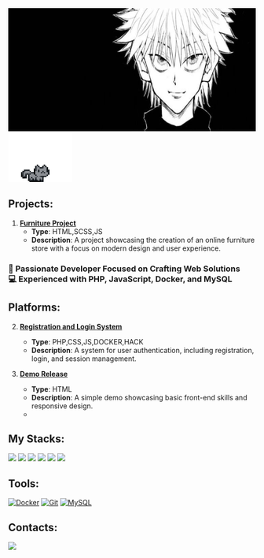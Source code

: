 <a href="https://github.com/Frayero4ek">
  <img src="https://github.com/Frayero4ek/Frayero4ek/blob/main/assets/3ae2be78c25d7ac62ca3e537dcc78bd9.jpg"height="250" width="850"/>
</a>

<a href="https://github.com/Frayero4ek/Frayero4ek/blob/main/assets/pixel-cat.gif">
  <img src="https://github.com/Frayero4ek/Frayero4ek/blob/main/assets/pixel-cat.gif" alt="Pixel Cat Sticker" width="130" height="100" />
</a>

 
## Projects:

1. **[Furniture Project](https://github.com/Frayero4ek/furniture-project)**  
   - **Type**: HTML,SCSS,JS 
   - **Description**: A project showcasing the creation of an online furniture store with a focus on modern design and user experience.
 



### 🚀 Passionate Developer Focused on Crafting Web Solutions<br>💻 Experienced with PHP, JavaScript, Docker, and MySQL


## Platforms:
 

2. **[Registration and Login System](https://github.com/Frayero4ek/Registration-and-Login-System)**  
   - **Type**: PHP,CSS,JS,DOCKER,HACK  
   - **Description**: A system for user authentication, including registration, login, and session management.

3. **[Demo Release](https://github.com/Frayero4ek/DemoRelease)**  
   - **Type**: HTML  
   - **Description**: A simple demo showcasing basic front-end skills and responsive design.
   - 
## My Stacks:
<div>
  <img src="https://badgen.net/badge/HTML/black?icon=html5" />
  <img src="https://badgen.net/badge/CSS/black?icon=css3" />
  <img src="https://badgen.net/badge/JavaScript/black?icon=javascript" />
  <img src="https://badgen.net/badge/TypeScript/black?icon=typescript" />
  <img src="https://badgen.net/badge/PHP/black?icon=php" />
  <img src="https://badgen.net/badge/React/black?icon=react" />

</div>



 
## Tools:
[![Docker](https://badgen.net/badge/Docker/black?icon=docker)](https://www.docker.com/)
[![Git](https://badgen.net/badge/Git/black?icon=git)](https://git-scm.com/)
[![MySQL](https://badgen.net/badge/MySQL/black?icon=database)](https://www.mysql.com/)


## Contacts:

<a href="https://t.me/LazyDevvv" target="_blank">
  <img src="https://badgen.net/badge/Telegram/black?icon=telegram" />
</a>

